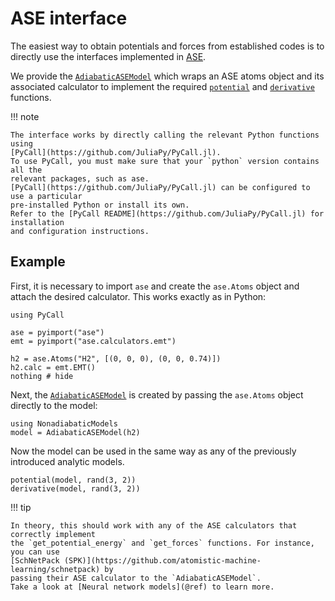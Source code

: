 # ASE interface

The easiest way to obtain potentials and forces from established codes is to directly
use the interfaces implemented in [ASE](https://wiki.fysik.dtu.dk/ase/).

We provide the [`AdiabaticASEModel`](@ref) which wraps an ASE atoms object and its
associated calculator to implement the required [`potential`](@ref) and
[`derivative`](@ref) functions.

!!! note

    The interface works by directly calling the relevant Python functions using
    [PyCall](https://github.com/JuliaPy/PyCall.jl).
    To use PyCall, you must make sure that your `python` version contains all the
    relevant packages, such as ase.
    [PyCall](https://github.com/JuliaPy/PyCall.jl) can be configured to use a particular
    pre-installed Python or install its own.
    Refer to the [PyCall README](https://github.com/JuliaPy/PyCall.jl) for installation
    and configuration instructions.
    
## Example

First, it is necessary to import `ase` and create the `ase.Atoms` object and attach
the desired calculator. This works exactly as in Python:
```@example ase
using PyCall

ase = pyimport("ase")
emt = pyimport("ase.calculators.emt")

h2 = ase.Atoms("H2", [(0, 0, 0), (0, 0, 0.74)])
h2.calc = emt.EMT()
nothing # hide
```

Next, the [`AdiabaticASEModel`](@ref) is created by passing the `ase.Atoms` object directly
to the model:
```@repl ase
using NonadiabaticModels
model = AdiabaticASEModel(h2)
```
Now the model can be used in the same way as any of the previously introduced
analytic models.
```@repl ase
potential(model, rand(3, 2))
derivative(model, rand(3, 2))
```

!!! tip 

    In theory, this should work with any of the ASE calculators that correctly implement
    the `get_potential_energy` and `get_forces` functions. For instance, you can use
    [SchNetPack (SPK)](https://github.com/atomistic-machine-learning/schnetpack) by
    passing their ASE calculator to the `AdiabaticASEModel`.
    Take a look at [Neural network models](@ref) to learn more.
